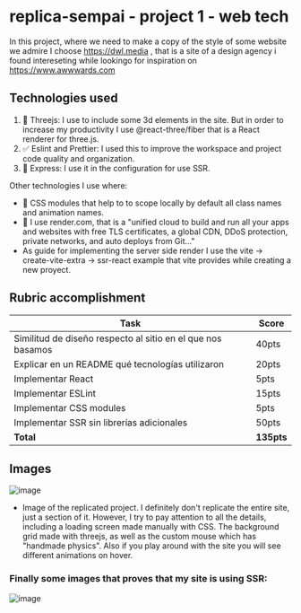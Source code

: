 # replica-sempai - project 1 - web tech
In this project, where we need to make a copy of the style of some website we admire I choose https://dwl.media , that is a site of a design agency i found intereseting while lookingo for inspiration on https://www.awwwards.com

## Technologies used
1. 👾 Threejs: I use to include some 3d elements in the site. But in order to increase my productivity I use @react-three/fiber that is a React renderer for three.js.
2. ✅ Eslint and Prettier: I used this to improve the workspace and project code quality and organization.
3. 🚂 Express: I use it in the configuration for use SSR.

Other technologies I use where:
- 💅 CSS modules that help to to scope locally by default all class names and animation names.
- 💾 I use render.com, that is a "unified cloud to build and run all your apps and websites with free TLS certificates, a global CDN, DDoS protection, private networks, and auto deploys from Git..."
- As guide for implementing the server side render I use the vite -> create-vite-extra -> ssr-react example that vite provides while creating a new proyect.

## Rubric accomplishment

| Task                                                        | Score      |
|-------------------------------------------------------------|------------|
| Similitud de diseño respecto al sitio en el que nos basamos | 40pts      |
| Explicar en un README qué tecnologías utilizaron            | 20pts      |
| Implementar React                                           | 5pts       |
| Implementar ESLint                                          | 15pts      |
| Implementar CSS modules                                     | 5pts       |
| Implementar SSR sin librerías adicionales                   | 50pts      |
|                                                   **Total** | **135pts** |

## Images 
![image](https://user-images.githubusercontent.com/63200593/235411655-f91ac887-fbdb-440e-b429-98338efac5af.png)
* Image of the replicated project. I definitely don't replicate the entire site, just a section of it. However, I try to pay attention to all the details, including a loading screen made manually with CSS. The background grid made with threejs, as well as the custom mouse which has "handmade physics". Also if you play around with the site you will see different animations on hover.

### Finally some images that proves that my site is using SSR:
![image](https://user-images.githubusercontent.com/63200593/235412341-e23e932d-79cf-4975-9f6b-8347b2cdcf60.png)


